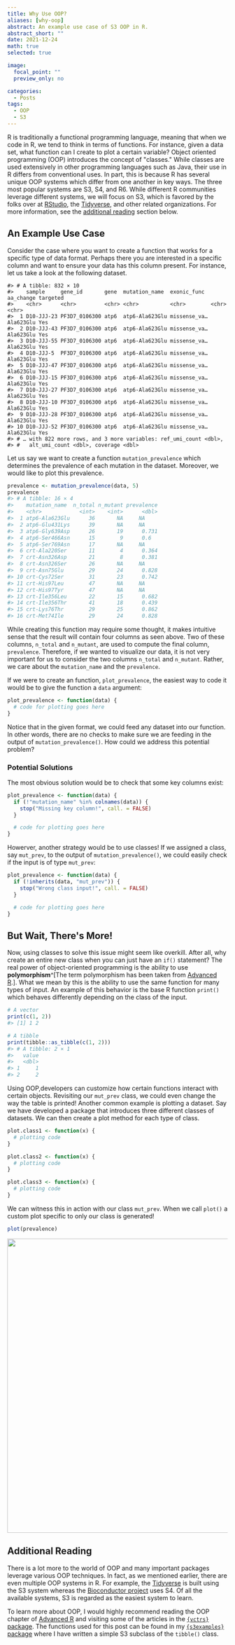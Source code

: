 ```yaml
---
title: Why Use OOP?
aliases: [why-oop]
abstract: An example use case of S3 OOP in R.
abstract_short: ""
date: 2021-12-24
math: true
selected: true

image:
  focal_point: ""
  preview_only: no

categories:
  - Posts
tags:
  - OOP
  - S3
---
```


R is traditionally a functional programming language, meaning that when we code
in R, we tend to think in terms of functions. For instance, given a data set,
what function can I create to plot a certain variable? Object oriented
programming (OOP) introduces the concept of "classes." While classes are used
extensively in other programming languages such as Java, their use in R differs
from conventional uses. In part, this is because R has several unique OOP
systems which differ from one another in key ways. The three most popular
systems are S3, S4, and R6. While different R communities leverage different
systems, we will focus on S3, which is favored by the folks over at
[RStudio](https://www.tidyverse.org/), the
[Tidyverse](https://www.tidyverse.org/), and other related organizations. For
more information, see the [additional reading](#additional-reading) section
below.

## An Example Use Case

Consider the case where you want to create a function that works for a specific
type of data format. Perhaps there you are interested in a specific column and
want to ensure your data has this column present. For instance, let us take a
look at the following dataset.

```
#> # A tibble: 832 × 10
#>    sample     gene_id       gene  mutation_name  exonic_func  aa_change targeted
#>    <chr>      <chr>         <chr> <chr>          <chr>        <chr>     <chr>
#>  1 D10-JJJ-23 PF3D7_0106300 atp6  atp6-Ala623Glu missense_va… Ala623Glu Yes
#>  2 D10-JJJ-43 PF3D7_0106300 atp6  atp6-Ala623Glu missense_va… Ala623Glu Yes
#>  3 D10-JJJ-55 PF3D7_0106300 atp6  atp6-Ala623Glu missense_va… Ala623Glu Yes
#>  4 D10-JJJ-5  PF3D7_0106300 atp6  atp6-Ala623Glu missense_va… Ala623Glu Yes
#>  5 D10-JJJ-47 PF3D7_0106300 atp6  atp6-Ala623Glu missense_va… Ala623Glu Yes
#>  6 D10-JJJ-15 PF3D7_0106300 atp6  atp6-Ala623Glu missense_va… Ala623Glu Yes
#>  7 D10-JJJ-27 PF3D7_0106300 atp6  atp6-Ala623Glu missense_va… Ala623Glu Yes
#>  8 D10-JJJ-10 PF3D7_0106300 atp6  atp6-Ala623Glu missense_va… Ala623Glu Yes
#>  9 D10-JJJ-28 PF3D7_0106300 atp6  atp6-Ala623Glu missense_va… Ala623Glu Yes
#> 10 D10-JJJ-52 PF3D7_0106300 atp6  atp6-Ala623Glu missense_va… Ala623Glu Yes
#> # … with 822 more rows, and 3 more variables: ref_umi_count <dbl>,
#> #   alt_umi_count <dbl>, coverage <dbl>
```

Let us say we want to create a function `mutation_prevalence` which determines
the prevalence of each mutation in the dataset. Moreover, we would like to plot
this prevalence.

```r
prevalence <- mutation_prevalence(data, 5)
prevalence
#> # A tibble: 16 × 4
#>    mutation_name  n_total n_mutant prevalence
#>    <chr>            <int>    <int>      <dbl>
#>  1 atp6-Ala623Glu      36       NA     NA
#>  2 atp6-Glu431Lys      39       NA     NA
#>  3 atp6-Gly639Asp      26       19      0.731
#>  4 atp6-Ser466Asn      15        9      0.6
#>  5 atp6-Ser769Asn      17       NA     NA
#>  6 crt-Ala220Ser       11        4      0.364
#>  7 crt-Asn326Asp       21        8      0.381
#>  8 crt-Asn326Ser       26       NA     NA
#>  9 crt-Asn75Glu        29       24      0.828
#> 10 crt-Cys72Ser        31       23      0.742
#> 11 crt-His97Leu        47       NA     NA
#> 12 crt-His97Tyr        47       NA     NA
#> 13 crt-Ile356Leu       22       15      0.682
#> 14 crt-Ile356Thr       41       18      0.439
#> 15 crt-Lys76Thr        29       25      0.862
#> 16 crt-Met74Ile        29       24      0.828
```

While creating this function may require some thought, it makes intuitive sense
that the result will contain four columns as seen above. Two of these columns,
`n_total` and `n_mutant`, are used to compute the final column, `prevalence`.
Therefore, if we wanted to visualize our data, it is not very important for us
to consider the two columns `n_total` and `n_mutant`. Rather, we care about
the `mutation_name` and the `prevalence`.

If we were to create an function, `plot_prevalence`, the easiest way to code it
would be to give the function a `data` argument:

```r
plot_prevalence <- function(data) {
  # code for plotting goes here
}
```

Notice that in the given format, we could feed any dataset into our function.
In other words, there are no checks to make sure we are feeding in the output
of `mutation_prevalence()`. How could we address this potential problem?

### Potential Solutions

The most obvious solution would be to check that some key columns exist:

```r
plot_prevalence <- function(data) {
  if (!"mutation_name" %in% colnames(data)) {
    stop("Missing key column!", call. = FALSE)
  }

  # code for plotting goes here
}
```

Howerver, another strategy would be to use classes! If we assigned a class, say
`mut_prev`, to the output of `mutation_prevalence()`, we could easily check if
the input is of type `mut_prev`:

```r
plot_prevalence <- function(data) {
  if (!inherits(data, "mut_prev")) {
    stop("Wrong class input!", call. = FALSE)
  }

  # code for plotting goes here
}
```

## But Wait, There's More!

Now, using classes to solve this issue might seem like overkill.
After all, why create an entire new class when you can just have an `if()`
statement? The real power of object-oriented programming is the ability to use
**polymorphism**^[The term polymorphism has been taken from [Advanced
R](https://adv-r.hadley.nz/oo.html#oop-systems).]. What we mean by this is the
ability to use the same function for many types of input. An example of this
behavior is the base R function `print()` which behaves differently depending on
the class of the input.

```r
# A vector
print(c(1, 2))
#> [1] 1 2

# A tibble
print(tibble::as_tibble(c(1, 2)))
#> # A tibble: 2 × 1
#>   value
#>   <dbl>
#> 1     1
#> 2     2
```

Using OOP,developers can customize how certain functions interact with certain
objects. Revisiting our `mut_prev` class, we could even change the way the table
is printed! Another common example is plotting a dataset. Say we have developed
a package that introduces three different classes of datasets. We can then
create a plot method for each type of class.

```r
plot.class1 <- function(x) {
  # plotting code
}

plot.class2 <- function(x) {
  # plotting code
}

plot.class3 <- function(x) {
  # plotting code
}
```

We can witness this in action with our class `mut_prev`. When we call `plot()`
a custom plot specific to only our class is generated!

```r
plot(prevalence)
```

<img src="{{< blogdown/postref >}}index_files/figure-html/plot class-1.png" width="672" />

## Additional Reading

There is a lot more to the world of OOP and many important packages leverage
various OOP techniques. In fact, as we mentioned earlier, there are even
multiple OOP systems in R. For example, the
[Tidyverse](https://www.tidyverse.org/) is built using the S3 system whereas the
[Bioconductor project](https://www.bioconductor.org/) uses S4. Of all the
available systems, S3 is regarded as the easiest system to learn.

To learn more about OOP, I would highly recommend reading the OOP chapter of
[Advanced R](https://adv-r.hadley.nz/oo.html) and visiting some of the articles
in the [`{vctrs}` package](https://vctrs.r-lib.org/articles/s3-vector.html). The
functions used for this post can be found in my [`{s3examples}`
package](https://github.com/arisp99/s3examples) where I have written a simple S3
subclass of the `tibble()` class.
